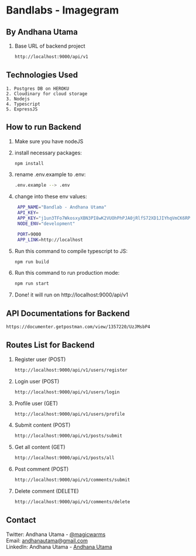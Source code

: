 # Bandlabs - Imagegram

## By Andhana Utama

1. Base URL of backend project
    ```sh
    http://localhost:9000/api/v1
    ```

## Technologies Used

    1. Postgres DB on HEROKU
    2. Cloudinary for cloud storage
    3. Nodejs
    4. Typescript
    5. ExpressJS

## How to run Backend

1. Make sure you have nodeJS
2. install necessary packages:
    ```sh
    npm install
    ```
3. rename .env.example to .env:
    ```sh
    .env.example --> .env
    ```
4. change into these env values:

    ```sh
     APP_NAME="Bandlab - Andhana Utama"
     API_KEY=
     APP_KEY="j1un3TFo7WkosxyXBN3PI8wK2VUOhPhPJA0jRlfS72XD1JIYhqVmCK6RPXu1WlibCSZwIDAQABAoICAAgimuz"
     NODE_ENV="development"

     PORT=9000
     APP_LINK=http://localhost
    ```

5. Run this command to compile typescript to JS:
    ```sh
    npm run build
    ```
6. Run this command to run production mode:
    ```sh
    npm run start
    ```
7. Done! it will run on http://localhost:9000/api/v1

## API Documentations for Backend

```sh
https://documenter.getpostman.com/view/1357220/UzJMsbP4
```

## Routes List for Backend

1.  Register user (POST)
    ```sh
    http://localhost:9000/api/v1/users/register
    ```
2.  Login user (POST)
    ```sh
    http://localhost:9000/api/v1/users/login
    ```
3.  Profile user (GET)
    ```sh
    http://localhost:9000/api/v1/users/profile
    ```
4.  Submit content (POST)
    ```sh
    http://localhost:9000/api/v1/posts/submit
    ```
5.  Get all content (GET)
    ```sh
    http://localhost:9000/api/v1/posts/all
    ```
6.  Post comment (POST)
    ```sh
    http://localhost:9000/api/v1/comments/submit
    ```
7.  Delete comment (DELETE)
    ```sh
    http://localhost:9000/api/v1/comments/delete
    ```

## Contact

Twitter: Andhana Utama - [@magicwarms](https://twitter.com/magicwarms)<br>
Email: andhanautama@gmail.com<br>
LinkedIn: Andhana Utama - [Andhana Utama](https://www.linkedin.com/in/andhana-utama-4a2b1a130/)
